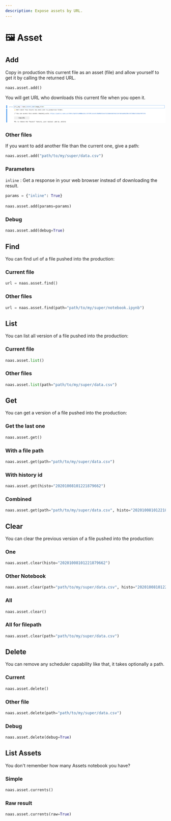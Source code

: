 ```yaml
---
description: Expose assets by URL.
---
```


# 🖼️ Asset

## Add

Copy in production this current file as an asset \(file\) and allow yourself to get it by calling the returned URL.

```python
naas.asset.add()
```

You will get URL who downloads this current file when you open it.

![screenshot-add-asset](../.gitbook/assets/screenshot-2020-10-07-at-18.34.12.png)

### Other files

If you want to add another file than the current one, give a path:

```python
naas.asset.add("path/to/my/super/data.csv")
```

### Parameters

`inline` : Get a response in your web browser instead of downloading the result.

```python
params = {"inline": True}

naas.asset.add(params=params)
```

### Debug

```python
naas.asset.add(debug=True)
```

## Find

You can find url of a file pushed into the production:

### Current file

```python
url = naas.asset.find()
```

### Other files 

```python
url = naas.asset.find(path="path/to/my/super/notebook.ipynb")
```

## List 

You can list all version of a file pushed into the production:

### Current file

```python
naas.asset.list()
```

### Other files 

```python
naas.asset.list(path="path/to/my/super/data.csv")
```

## Get 

You can get a version of a file pushed into the production:

### Get the last one

```python
naas.asset.get()
```

### With a file path

```python
naas.asset.get(path="path/to/my/super/data.csv")
```

### With history id

```python
naas.asset.get(histo="20201008101221879662")
```

### Combined

```python
naas.asset.get(path="path/to/my/super/data.csv", histo="20201008101221879662")
```

## Clear

You can clear the previous version of a file pushed into the production:

### One

```python
naas.asset.clear(histo="20201008101221879662")
```

### Other Notebook

```python
naas.asset.clear(path="path/to/my/super/data.csv", histo="20201008101221879662")
```

### All

```python
naas.asset.clear()
```

### All for filepath

```python
naas.asset.clear(path="path/to/my/super/data.csv")
```

## Delete

You can remove any scheduler capability like that, it takes optionally a path.

### Current

```python
naas.asset.delete()
```

### Other file

```python
naas.asset.delete(path="path/to/my/super/data.csv")
```

### Debug

```python
naas.asset.delete(debug=True)
```

## List Assets

You don't remember how many Assets notebook you have?

### Simple

```python
naas.asset.currents()
```

### Raw result 

```python
naas.asset.currents(raw=True)
```

